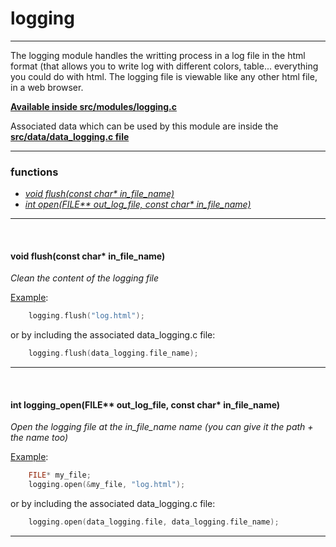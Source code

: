 # logging
----
The logging module handles the writting process in a log file in the html format (that allows you to write log with different colors, table... everything you could do with html. The logging file is viewable like any other html file, in a web browser.

**[Available inside src/modules/logging.c](https://github.com/Elkantor/hacknslash/blob/master/src/modules/logging.c)**

Associated data which can be used by this module are inside the **[src/data/data_logging.c file](https://github.com/Elkantor/hacknslash/blob/master/src/data/data_logging.c)**

---

### functions
- <em>[void flush(const char* in_file_name)](#void-flushconst-char-in_file_name)</em>
- <em>[int open(FILE** out_log_file, const char* in_file_name)](#int-logging_openfile-out_log_file-const-char-in_file_name)</em>

---
</br>

#### void flush(const char* in_file_name)

_Clean the content of the logging file_

<u>Example</u>:
```c
    logging.flush("log.html");
```
or by including the associated data_logging.c file:
```c
    logging.flush(data_logging.file_name);
```
***
</br>

#### int logging_open(FILE** out_log_file, const char* in_file_name)

_Open the logging file at the in_file_name name (you can give it the path + the name too)_

<u>Example</u>:
```c
    FILE* my_file;
    logging.open(&my_file, "log.html");
```
or by including the associated data_logging.c file:
```c
    logging.open(data_logging.file, data_logging.file_name);
```
***
</br>